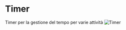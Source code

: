 # Timer
Timer per la gestione del tempo per varie attività
![Timer](https://github.com/Danygry/Timer/assets/81428089/2ba9e623-073f-4004-8a19-c594ddc7182e)
